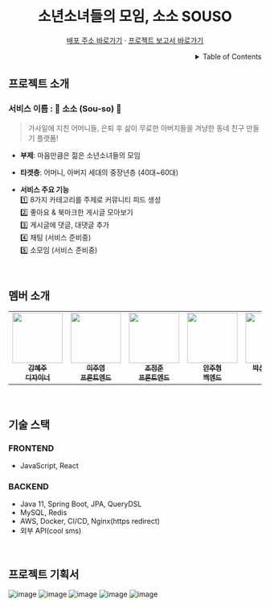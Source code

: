 <!-- PROJECT LOGO -->
<div align="center">
  <h1>소년소녀들의 모임, 소소 SOUSO</h1>
  <p>
    <a href="souso.netlify.app/">배포 주소 바로가기</a>
    ·
    <a href="https://www.notion.so/prose-club/13-75035d7b26f648719b09d062f94474c3">프로젝트 보고서 바로가기</a>
  </p>

</div>

<!-- TABLE OF CONTENTS -->
<details align="right">
  <summary>Table of Contents</summary>
    <div><a href="#프로젝트-소개">프로젝트 소개</a></div>
    <div><a href="#멤버-소개">멤버 소개</a></div>
    <div><a href="#기술-스택">기술 스택</a></div>
    <div><a href="#프로젝트-기획서">프로젝트 기획서</a></div>
</details>

## 프로젝트 소개

### 서비스 이름 : 🧡 소소 (Sou-so) 🧡

> 가사일에 지친 어머니들, 은퇴 후 삶이 무료한 아버지들을 겨냥한 동네 친구 만들기 플랫폼!

- **부제**: 마음만큼은 젊은 소년소녀들의 모임

- **타겟층**: 어머니, 아버지 세대의 중장년층 (40대~60대)

- **서비스 주요 기능**<br/>
  1️⃣ 8가지 카테고리를 주제로 커뮤니티 피드 생성<br/>
  2️⃣ 좋아요 & 북마크한 게시글 모아보기<br/>
  3️⃣ 게시글에 댓글, 대댓글 추가<br/>
  4️⃣ 채팅 (서비스 준비중)<br/>
  5️⃣ 소모임 (서비스 준비중)

<br/>

## 멤버 소개

<table>
  <tr>
    <td align="center">
      <a href="#">
        <img src="https://user-images.githubusercontent.com/68415905/197453772-833ebfd8-2af3-40b1-a358-1bd7a33486b1.png" width="100px;" heightalt="" /><br />
        <sub>
          <b>강혜주</b><br />
          <b>디자이너</b>
        </sub>
      </a>
    </td>
    <td align="center">
      <a href="https://github.com/devjoylee">
        <img src="https://avatars.githubusercontent.com/devjoylee" width="100px;" alt="" /><br />
        <sub>
          <b>이주영</b><br />
          <b>프론트엔드</b>
        </sub>
      </a>
    </td>
    <td align="center">
      <a href="https://github.com/Jeong-jj">
        <img src="https://avatars.githubusercontent.com/Jeong-jj" width="100px;" alt="" /><br />
        <sub>
          <b>조정준</b><br />
          <b>프론트엔드</b>
        </sub>
      </a>
    </td>
    <td align="center">
      <a href="https://github.com/dkswnkk">
        <img src="https://avatars.githubusercontent.com/dkswnkk" width="100px;" alt="" /><br />
        <sub>
          <b>안주형</b><br />
          <b>백엔드</b>
        </sub>
      </a>
    </td>
    <td align="center">
      <a href="https://github.com/skmn3">
        <img src="https://avatars.githubusercontent.com/skmn3" width="100px;" alt="" /><br />
        <sub>
          <b>박상진(팀장)</b><br />
          <b>백엔드</b>
        </sub>
      </a>
    </td>
  </tr>
</table>

<br/>

## 기술 스택

### FRONTEND

- JavaScript, React

### BACKEND

- Java 11, Spring Boot, JPA, QueryDSL
- MySQL, Redis
- AWS, Docker, CI/CD, Nginx(https redirect)
- 외부 API(cool sms)

<br/>

## 프로젝트 기획서
![image](https://user-images.githubusercontent.com/74492426/205088859-4a821700-7037-49c1-ae97-0c99980ddc2f.png)
![image](https://user-images.githubusercontent.com/74492426/205088933-b3c056ca-f0cd-47b0-9efc-3477c0505378.png)
![image](https://user-images.githubusercontent.com/74492426/205089006-2a6a895b-e308-4099-bd16-7e5a5e7cd7c5.png)
![image](https://user-images.githubusercontent.com/74492426/205089042-918ad90b-ea00-4b1c-aee2-05ad59834b01.png)
![image](https://user-images.githubusercontent.com/74492426/205089070-b584c571-1308-43df-ad61-2d34dc1787c2.png)


